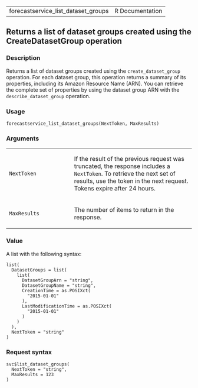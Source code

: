 <table style="width: 100%;">
<tbody>
<tr class="odd">
<td>forecastservice_list_dataset_groups</td>
<td style="text-align: right;">R Documentation</td>
</tr>
</tbody>
</table>

## Returns a list of dataset groups created using the CreateDatasetGroup operation

### Description

Returns a list of dataset groups created using the
`create_dataset_group` operation. For each dataset group, this operation
returns a summary of its properties, including its Amazon Resource Name
(ARN). You can retrieve the complete set of properties by using the
dataset group ARN with the `describe_dataset_group` operation.

### Usage

    forecastservice_list_dataset_groups(NextToken, MaxResults)

### Arguments

<table>
<colgroup>
<col style="width: 35%" />
<col style="width: 65%" />
</colgroup>
<tbody>
<tr class="odd">
<td><code
id="forecastservice_list_dataset_groups_:_NextToken">NextToken</code></td>
<td><p>If the result of the previous request was truncated, the response
includes a <code>NextToken</code>. To retrieve the next set of results,
use the token in the next request. Tokens expire after 24
hours.</p></td>
</tr>
<tr class="even">
<td><code
id="forecastservice_list_dataset_groups_:_MaxResults">MaxResults</code></td>
<td><p>The number of items to return in the response.</p></td>
</tr>
</tbody>
</table>

### Value

A list with the following syntax:

    list(
      DatasetGroups = list(
        list(
          DatasetGroupArn = "string",
          DatasetGroupName = "string",
          CreationTime = as.POSIXct(
            "2015-01-01"
          ),
          LastModificationTime = as.POSIXct(
            "2015-01-01"
          )
        )
      ),
      NextToken = "string"
    )

### Request syntax

    svc$list_dataset_groups(
      NextToken = "string",
      MaxResults = 123
    )
